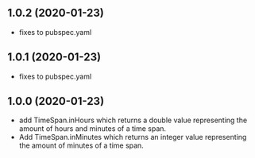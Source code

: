 ## 1.0.2 (2020-01-23)

- fixes to pubspec.yaml

## 1.0.1 (2020-01-23)

- fixes to pubspec.yaml

## 1.0.0 (2020-01-23)

- add TimeSpan.inHours which returns a double value representing the amount of hours and minutes of a time span.
- Add TimeSpan.inMinutes which returns an integer value representing the amount of minutes of a time span.